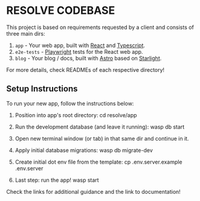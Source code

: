 # RESOLVE CODEBASE

This project is based on requirements requested by a client and consists of three main dirs:
1. `app` - Your web app, built with [React](https://react.dev/reference/react) and [Typescript](https://www.typescriptlang.org/docs/handbook/typescript-in-5-minutes.html).
2. `e2e-tests` - [Playwright](https://playwright.dev/) tests for the React web app.
3. `blog` - Your blog / docs, built with [Astro](https://docs.astro.build) based on [Starlight](https://starlight.astro.build/).

For more details, check READMEs of each respective directory!

## Setup Instructions

To run your new app, follow the instructions below:

  1. Position into app's root directory:
    cd resolve/app

  2. Run the development database (and leave it running):
    wasp db start

  3. Open new terminal window (or tab) in that same dir and continue in it.

  4. Apply initial database migrations:
    wasp db migrate-dev

  5. Create initial dot env file from the template:
    cp .env.server.example .env.server

  6. Last step: run the app!
    wasp start

Check the links for additional guidance and the link to documentation!
